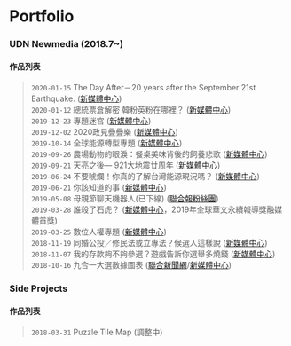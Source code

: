 # Portfolio

### UDN Newmedia (2018.7~)
#### 作品列表

>`2020-01-15` The Day After－20 years after the September 21st Earthquake. ([新媒體中心](https://udn.com/newmedia/921/en/))  
`2020-01-12` 總統票倉解密 韓粉英粉在哪裡？ ([新媒體中心](https://udn.com/newmedia/election2020/vote/))  
`2019-12-23` 專題迷宮 ([新媒體中心](https://udn.com/newmedia/2019/stories_review/))  
`2019-12-02` 2020政見疊疊樂 ([新媒體中心](https://udn.com/newmedia/2019/votegame/))  
`2019-10-14` 全球能源轉型專題 ([新媒體中心](https://udn.com/newmedia/2019/global_energy_transition/))  
`2019-09-26` 農場動物的眼淚：餐桌美味背後的飼養悲歌 ([新媒體中心](https://udn.com/newmedia/2019/animal_welfare/))  
`2019-09-21` 天亮之後— 921大地震廿周年 ([新媒體中心](https://udn.com/newmedia/921/))  
`2019-06-24` 不要唬爛！你真的了解台灣能源現況嗎？ ([新媒體中心](https://udn.com/upf/newmedia/2019_data/energy/))  
`2019-06-21` 你該知道的事 ([新媒體中心](https://udn.com/upf/newmedia/2019_data/EVA_strike/))  
`2019-05-08` 母親節聊天機器人(已下線) ([聯合報粉絲團](https://www.facebook.com/udnplus/))  
`2019-03-28` 誰殺了石虎？ ([新媒體中心](https://udn.com/upf/newmedia/2019_data/leopardcat/)，2019年全球華文永續報導獎融媒體首獎)  
`2019-03-25` 數位人權專題 ([新媒體中心](https://udn.com/upf/newmedia/2019_data/digital_privacy/))  
`2018-11-19` 同婚公投／修民法或立專法？候選人這樣說 ([新媒體中心](https://udn.com/upf/newmedia/2018_data/same_sex_marriage_referendum/))  
`2018-11-07` 我的存款夠不夠參選？遊戲告訴你選舉多燒錢 ([新媒體中心](https://udn.com/upf/newmedia/2018_data/2018election/game1/))  
`2018-10-16` 九合一大選數據圖表 ([聯合新聞網](https://udn.com/vote2018/graphics)/[新媒體中心](https://udn.com/upf/newmedia/2018_data/2018election/index.html))  

### Side Projects
#### 作品列表
>`2018-03-31` Puzzle Tile Map (調整中)